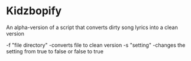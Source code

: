 # Kidzbopify
An alpha-version of a script that converts dirty song lyrics into a clean version

-f "file directory"
  -converts file to clean version
-s "setting"
  -changes the setting from true to false or false to true
